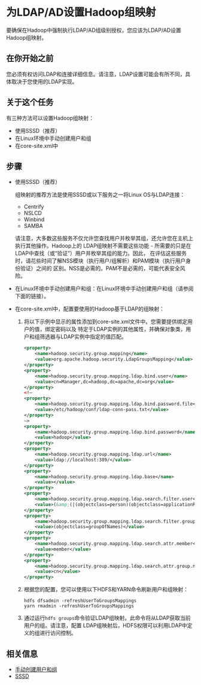 为LDAP/AD设置Hadoop组映射
================================================================================
要确保在Hadoop中强制执行LDAP/AD组级别授权，您应该为LDAP/AD设置Hadoop组映射。

## 在你开始之前
您必须有权访问LDAP和连接详细信息。请注意，LDAP设置可能会有所不同，具体取决于您使用的LDAP实现。

## 关于这个任务
有三种方法可以设置Hadoop组映射：
+ 使用SSSD（推荐）
+ 在Linux环境中手动创建用户和组
+ 在core-site.xml中

## 步骤
+ 使用SSSD（推荐）

  组映射的推荐方法是使用SSSD或以下服务之一将Linux OS与LDAP连接：
  - Centrify
  - NSLCD
  - Winbind
  - SAMBA

  请注意，大多数这些服务不仅允许您查找用户并枚举其组，还允许您在主机上执行其他操作。Hadoop上的
  LDAP组映射不需要这些功能 - 所需要的只是在LDAP中查找（或“验证”）用户并枚举其组的能力。因此，
  在评估这些服务时，请花些时间了解NSS模块（执行用户/组解析）和PAM模块（执行用户身份验证）之间的
  区别。NSS是必需的。PAM不是必需的，可能代表安全风险。

+ 在Linux环境中手动创建用户和组：在Linux环境中手动创建用户和组（请参阅下面的链接）。
+ 在core-site.xml中，配置要使用的Hadoop基于LDAP的组映射：
    1. 将以下示例中显示的属性添加到core-site.xml文件中。您需要提供绑定用户的值，绑定密码以及
    特定于LDAP实例的其他属性，并确保对象类，用户和组筛选器与LDAP实例中指定的值匹配。
        ```xml
        <property>
            <name>hadoop.security.group.mapping</name>
            <value>org.apache.hadoop.security.LdapGroupsMapping</value>
        </property>
        <property>
            <name>hadoop.security.group.mapping.ldap.bind.user</name>
            <value>cn=Manager,dc=hadoop,dc=apache,dc=org</value>
        </property>
        <!–
        <property>
            <name>hadoop.security.group.mapping.ldap.bind.password.file</name>
            <value>/etc/hadoop/conf/ldap-conn-pass.txt</value>
        </property>
        –>
        <property>
            <name>hadoop.security.group.mapping.ldap.bind.password</name>
            <value>hadoop</value>
        </property>
        <property>
            <name>hadoop.security.group.mapping.ldap.url</name>
            <value>ldap://localhost:389/</value>
        </property>
        <property>
            <name>hadoop.security.group.mapping.ldap.base</name>
            <value></value>
        </property>
        <property>
            <name>hadoop.security.group.mapping.ldap.search.filter.user</name>
            <value>(&amp;(|(objectclass=person)(objectclass=applicationProcess))(cn={0}))</value>
        </property>
        <property>
            <name>hadoop.security.group.mapping.ldap.search.filter.group</name>
            <value>(objectclass=groupOfNames)</value>
        </property>
        <property>
            <name>hadoop.security.group.mapping.ldap.search.attr.member</name>
            <value>member</value>
        </property>
        <property>
            <name>hadoop.security.group.mapping.ldap.search.attr.group.name</name>
            <value>cn</value>
        </property>
        ```
    2. 根据您的配置，您可以使用以下HDFS和YARN命令刷新用户和组映射：
        ```shell
        hdfs dfsadmin -refreshUserToGroupsMappings
        yarn rmadmin -refreshUserToGroupsMappings
        ```
    3. 通过运行`hdfs groups`命令验证LDAP组映射。此命令将从LDAP获取当前用户的组。请注意，配置
    LDAP组映射后，HDFS权限可以利用LDAP中定义的组进行访问控制。

## 相关信息
+ [手动创建用户和组](https://www.linode.com/docs/tools-reference/linux-users-and-groups/)
+ [SSSD](https://fedoraproject.org/wiki/Features/SSSD)
